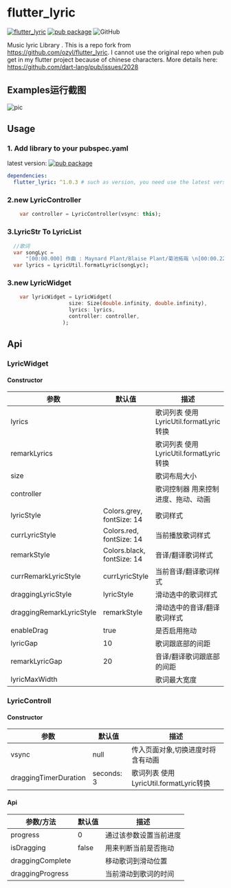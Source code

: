 # flutter_lyric

[![flutter_lyric](https://img.shields.io/badge/ozyl-flutterLyric-blue.svg)](https://github.com/ozyl/flutter_lyric)
[![pub package](https://img.shields.io/pub/v/flutter_lyric.svg)](https://pub.dartlang.org/packages/flutter_lyric)
![GitHub](https://img.shields.io/github/license/ozyl/flutter_lyric.svg)

Music lyric Library . This is a repo fork from https://github.com/ozyl/flutter_lyric. I cannot use the original repo when pub get in my flutter project because of chinese characters. More details here: https://github.com/dart-lang/pub/issues/2028 

## Examples运行截图

![pic](https://ftp.bmp.ovh/imgs/2020/01/2f6baab3cce93de9.jpg)

## Usage

### 1. Add library to your pubspec.yaml

latest version: [![pub package](https://img.shields.io/pub/v/flutter_lyric.svg)](https://pub.dartlang.org/packages/flutter_lyric)

```yaml
dependencies:
  flutter_lyric: ^1.0.3 # such as version, you need use the latest version of pub.
```

### 2.new LyricController
```dart
    var controller = LyricController(vsync: this);
```

### 3.LyricStr To LyricList
```dart
  //歌词
  var songLyc =
      "[00:00.000] 作曲 : Maynard Plant/Blaise Plant/菊池拓哉 \n[00:00.226] 作词 : Maynard Plant/Blaise Plant/菊池拓哉\n[00:00.680]明日を照らすよSunshine\n[00:03.570]窓から射し込む…扉開いて\n[00:20.920]Stop!'cause you got me thinking\n[00:22.360]that I'm a little quicker\n[00:23.520]Go!Maybe the rhythm's off,\n[00:25.100]but I will never let you\n[00:26.280]Know!I wish that you could see it for yourself.\n[00:28.560]It's not,it's not,just stop,hey y'all!やだ!\n[00:30.930]I never thought that I would take over it all.\n[00:33.420]And now I know that there's no way I could fall.\n[00:35.970]You know it's on and on and off and on,\n[00:38.210]And no one gets away.\n[00:40.300]僕の夢は何処に在るのか?\n[00:45.100]影も形も見えなくて\n[00:50.200]追いかけていた守るべきもの\n[00:54.860]There's a sunshine in my mind\n[01:02.400]明日を照らすよSunshineどこまでも続く\n[01:07.340]目の前に広がるヒカリの先へ\n[01:12.870]未来の\n[01:15.420]輝く\n[01:18.100]You know it's hard,just take a chance.\n[01:19.670]信じて\n[01:21.289]明日も晴れるかな?\n[01:32.960]ほんの些細なことに何度も躊躇ったり\n[01:37.830]誰かのその言葉いつも気にして\n[01:42.850]そんな弱い僕でも「いつか必ずきっと!」\n[01:47.800]強がり?それも負け惜しみ?\n[01:51.940]僕の夢は何だったのか\n[01:56.720]大事なことも忘れて\n[02:01.680]目の前にある守るべきもの\n[02:06.640]There's a sunshine in my mind\n[02:14.500]明日を照らすよSunshineどこまでも続く\n[02:19.000]目の前に広がるヒカリの先へ\n[02:24.670]未来のSunshine\n[02:27.200]輝くSunshine\n[02:29.900]You know it's hard,just take a chance.\n[02:31.420]信じて\n[02:33.300]明日も晴れるかな?\n[02:47.200]Rain's got me now\n[03:05.650]I guess I'm waiting for that Sunshine\n[03:09.200]Why's It only shine in my mind\n[03:15.960]I guess I'm waiting for that Sunshine\n[03:19.110]Why's It only shine in my mind\n[03:25.970]明日を照らすよSunshineどこまでも続く\n[03:30.690]目の前に広がるヒカリの先へ\n[03:36.400]未来のSunshine\n[03:38.840]輝くSunshine\n[03:41.520]You know it's hard,just take a chance.\n[03:43.200]信じて\n[03:44.829]明日も晴れるかな?\n";
  var lyrics = LyricUtil.formatLyric(songLyc);
```

### 3.new LyricWidget
```dart
    var lyricWidget = LyricWidget(
                    size: Size(double.infinity, double.infinity),
                    lyrics: lyrics,
                    controller: controller,
                  );
```


## Api
### LyricWidget

#### Constructor

| 参数                     | 默认值                     | 描述                                   |
| ------------------------ | -------------------------- | -------------------------------------- |
| lyrics                   |                            | 歌词列表 使用LyricUtil.formatLyric转换 |
| remarkLyrics             |                            | 歌词列表 使用LyricUtil.formatLyric转换 |
| size                     |                            | 歌词布局大小                           |
| controller               |                            | 歌词控制器 用来控制进度、拖动、动画    |
| lyricStyle               | Colors.grey, fontSize: 14  | 歌词样式                               |
| currLyricStyle           | Colors.red, fontSize: 14   | 当前播放歌词样式                       |
| remarkStyle              | Colors.black, fontSize: 14 | 音译/翻译歌词样式                      |
| currRemarkLyricStyle     | currLyricStyle             | 当前音译/翻译歌词样式                  |
| draggingLyricStyle       | lyricStyle                 | 滑动选中的歌词样式                     |
| draggingRemarkLyricStyle | remarkStyle                | 滑动选中的音译/翻译歌词样式            |
| enableDrag               | true                       | 是否启用拖动                           |
| lyricGap                 | 10                         | 歌词跟底部的间距                       |
| remarkLyricGap           | 20                         | 音译/翻译歌词跟底部的间距              |
| lyricMaxWidth            |                            | 歌词最大宽度                           |

### LyricControll

#### Constructor

| 参数                  | 默认值     | 描述                                   |
| --------------------- | ---------- | -------------------------------------- |
| vsync                 | null       | 传入页面对象,切换进度时将含有动画      |
| draggingTimerDuration | seconds: 3 | 歌词列表 使用LyricUtil.formatLyric转换 |

#### Api

| 参数/方法        | 默认值 | 描述                   |
| ---------------- | ------ | ---------------------- |
| progress         | 0      | 通过该参数设置当前进度 |
| isDragging       | false  | 用来判断当前是否拖动   |
| draggingComplete |        | 移动歌词到滑动位置     |
| draggingProgress |        | 当前滑动到歌词的时间   |

